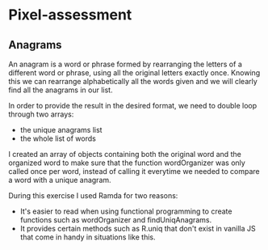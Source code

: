 # Pixel-assessment
## Anagrams
An anagram is a word or phrase formed by rearranging the letters of a different word or phrase, using all the original letters exactly once. Knowing this we can rearrange alphabetically all the words given and we will clearly find all the anagrams in our list.

In order to provide the result in the desired format, we need to double loop through two arrays:
- the unique anagrams list
- the whole list of words

I created an array of objects containing both the original word and the organized word to make sure that the function wordOrganizer was only called once per word, instead of calling it everytime we needed to compare a word with a unique anagram.

During this exercise I used Ramda for two reasons:
- It's easier to read when using functional programming to create functions such as wordOrganizer and findUniqAnagrams.
- It provides certain methods such as R.uniq that don't exist in vanilla JS that come in handy in situations like this.

